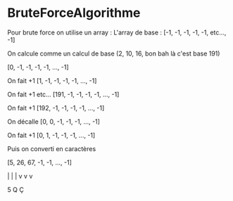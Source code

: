 # BruteForceAlgorithme

Pour brute force on utilise un array :
L'array de base :
[-1, -1, -1, -1, -1, etc..., -1]

On calcule comme un calcul de base (2, 10, 16, bon bah là c'est base 191)

[0, -1, -1, -1, -1, ..., -1]

On fait +1
[1, -1, -1, -1, -1, ..., -1]

On fait +1
etc...
[191, -1, -1, -1, -1, ..., -1]

On fait +1
[192, -1, -1, -1, -1, ..., -1]

On décalle
[0, 0, -1, -1, -1, ..., -1]

On fait +1
[0, 1, -1, -1, -1, ..., -1]


Puis on converti en caractères

[5, 26, 67, -1, -1, ..., -1]
 
 |  |   |
 v  v   v
 
 5  Q   Ç
 